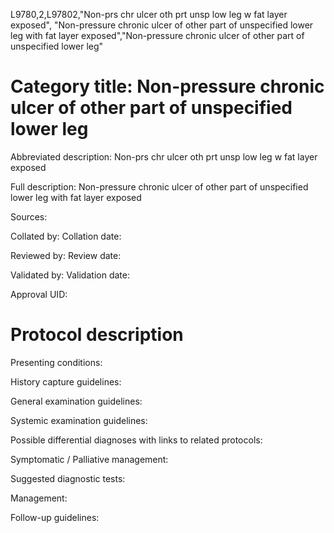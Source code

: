 L9780,2,L97802,"Non-prs chr ulcer oth prt unsp low leg w fat layer exposed", "Non-pressure chronic ulcer of other part of unspecified lower leg with fat layer exposed","Non-pressure chronic ulcer of other part of unspecified lower leg"
# Category title: Non-pressure chronic ulcer of other part of unspecified lower leg

Abbreviated description: Non-prs chr ulcer oth prt unsp low leg w fat layer exposed

Full description: Non-pressure chronic ulcer of other part of unspecified lower leg with fat layer exposed

Sources:

Collated by:
Collation date:

Reviewed by:
Review date:

Validated by:
Validation date:

Approval UID:

# Protocol description

Presenting conditions:

History capture guidelines:

General examination guidelines:

Systemic examination guidelines:

Possible differential diagnoses with links to related protocols:

Symptomatic / Palliative management:

Suggested diagnostic tests:

Management:

Follow-up guidelines:

